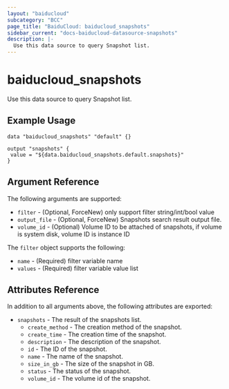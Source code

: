 ```yaml
---
layout: "baiducloud"
subcategory: "BCC"
page_title: "BaiduCloud: baiducloud_snapshots"
sidebar_current: "docs-baiducloud-datasource-snapshots"
description: |-
  Use this data source to query Snapshot list.
---
```


# baiducloud_snapshots

Use this data source to query Snapshot list.

## Example Usage

```hcl
data "baiducloud_snapshots" "default" {}

output "snapshots" {
 value = "${data.baiducloud_snapshots.default.snapshots}"
}
```

## Argument Reference

The following arguments are supported:

* `filter` - (Optional, ForceNew) only support filter string/int/bool value
* `output_file` - (Optional, ForceNew) Snapshots search result output file.
* `volume_id` - (Optional) Volume ID to be attached of snapshots, if volume is system disk, volume ID is instance ID

The `filter` object supports the following:

* `name` - (Required) filter variable name
* `values` - (Required) filter variable value list

## Attributes Reference

In addition to all arguments above, the following attributes are exported:

* `snapshots` - The result of the snapshots list.
  * `create_method` - The creation method of the snapshot.
  * `create_time` - The creation time of the snapshot.
  * `description` - The description of the snapshot.
  * `id` - The ID of the snapshot.
  * `name` - The name of the snapshot.
  * `size_in_gb` - The size of the snapshot in GB.
  * `status` - The status of the snapshot.
  * `volume_id` - The volume id of the snapshot.


